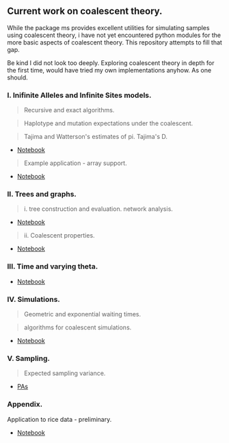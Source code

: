 ## Current work on coalescent theory.

While the package ms provides excellent utilities for simulating samples
using coalescent theory, i have not yet encountered python modules for the more 
basic aspects of coalescent theory. This repository attempts to fill that gap.

Be kind I did not look too deeply. Exploring coalescent theory in depth for the 
first time, would have tried my own implementations anyhow. As one should.

### I. Inifinite Alleles and Infinite Sites models.

> Recursive and exact algorithms.

> Haplotype and mutation expectations under the coalescent. 

> Tajima and Watterson's estimates of pi. Tajima's D.

- [Notebook](https://nbviewer.jupyter.org/github/SantosJGND/Coalescent/blob/master/Models_coalescence.ipynb)


> Example application - array support.

- [Notebook](https://nbviewer.jupyter.org/github/SantosJGND/Coalescent/blob/master/Faisal_List.ipynb)

### II. Trees and graphs.

> i. tree construction and evaluation. network analysis.

- [Notebook](https://nbviewer.jupyter.org/github/SantosJGND/Coalescent/blob/master/Trees_and_graphs.ipynb)	

> ii. Coalescent properties.

- [Notebook](https://nbviewer.jupyter.org/github/SantosJGND/Coalescent/blob/master/Coalescence_probability.ipynb)


### III. Time and varying theta.

- [Notebook](https://nbviewer.jupyter.org/github/SantosJGND/Coalescent/blob/master/Time.ipynb)


### IV. Simulations.

> Geometric and exponential waiting times.

> algorithms for coalescent simulations.

- [Notebook](https://nbviewer.jupyter.org/github/SantosJGND/Coalescent/blob/master/Simulations.ipynb)


### V. Sampling.

> Expected sampling variance.

- [PAs](https://nbviewer.jupyter.org/github/SantosJGND/Tools_and_toys/blob/master/coalescent_sampling.ipynb)

### Appendix. 

Application to rice data - preliminary.

- [Notebook](https://nbviewer.jupyter.org/github/SantosJGND/Coalescent/blob/master/vcf_application_rice.ipynb)

